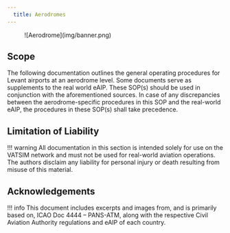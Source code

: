 ```yaml
---
  title: Aerodromes
---
```

<figure markdown>
![Aerodrome](img/banner.png)
</figure>

## Scope
The following documentation outlines the general operating procedures for Levant airports at an aerodrome level. Some documents serve as supplements to the real world eAIP. These SOP(s) should be used in conjunction with the aforementioned sources. In case of any discrepancies between the aerodrome-specific procedures in this SOP and the real-world eAIP, the procedures in these SOP(s) shall take precedence. 

## Limitation of Liability
!!! warning
    All documentation in this section is intended solely for use on the VATSIM network and must not be used for real-world aviation operations. The authors disclaim any liability for personal injury or death resulting from misuse of this material.

## Acknowledgements
!!! info
    This document includes excerpts and images from, and is primarily based on, ICAO Doc 4444 – PANS-ATM, along with the respective Civil Aviation Authority regulations and eAIP of each country.



